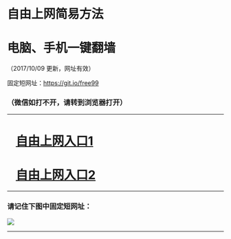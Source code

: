 ﻿# 自由上网简易方法

# 电脑、手机一键翻墙

（2017/10/09 更新，网址有效）

固定短网址：https://git.io/free99

### （微信如打不开，请转到浏览器打开）


***





# &nbsp;&nbsp; <a href="http://ft143631521.fwq-tz-1001.info/fwqtz01.html?t=10090014496 " target="_blank">自由上网入口1</a>
# &nbsp;&nbsp; <a href="http://ft1422113540.fwq-tz-1002.info/fwqtz02.html?t=10090013018 " target="_blank">自由上网入口2</a>
***

### 请记住下图中固定短网址：

<img src="https://s3-us-west-2.amazonaws.com/fwq-1001/yjfq-20170905okok.png" /> 


***

